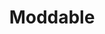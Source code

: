 ---
blog: https://moddable.com/blog/
git: https://github.com/Moddable-OpenSource/moddable
logohandle: moddable
sort: moddable
title: Moddable
twitter: https://x.com/moddabletech
website: https://www.moddable.com/
---
